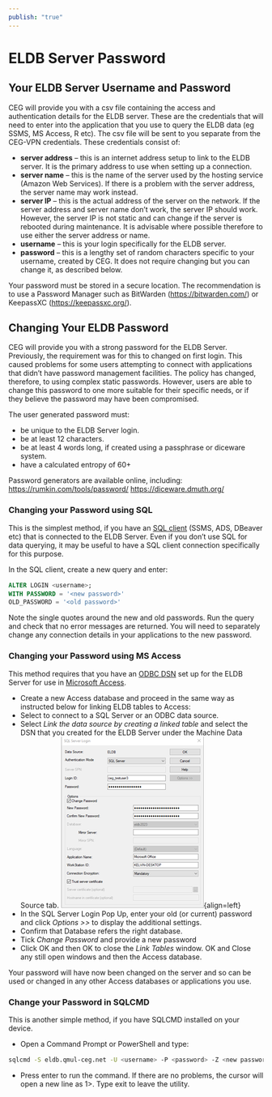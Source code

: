 ```yaml
---
publish: "true"
---
```

# ELDB Server Password
## Your ELDB Server Username and Password
CEG will provide you with a csv file containing the access and authentication details for the ELDB server. These are the credentials that will need to enter into the application that you use to query the ELDB data (eg SSMS, MS Access, R etc). The csv file will be sent to you separate from the CEG-VPN credentials. These credentials consist of:

- **server address** – this is an internet address setup to link to the ELDB server. It is the primary address to use when setting up a connection.
- **server name** – this is the name of the server used by the hosting service (Amazon Web Services). If there is a problem with the server address, the server name may work instead.
- **server IP** – this is the actual address of the server on the network. If the server address and server name don’t work, the server IP should work. However, the server IP is not static and can change if the server is rebooted during maintenance. It is advisable where possible therefore to use either the server address or name.
- **username** – this is your login specifically for the ELDB server.
- **password** – this is a lengthy set of random characters specific to your username, created by CEG. It does not require changing but you can change it, as described below.

Your password must be stored in a secure location. The recommendation is to use a Password Manager such as BitWarden (<https://bitwarden.com/>) or KeepassXC (<https://keepassxc.org/>).

## Changing Your ELDB Password
CEG will provide you with a strong password for the ELDB Server. Previously, the requirement was for this to changed on first login. This caused problems for some users attempting to connect with applications that didn’t have password management facilities. The policy has changed, therefore, to using complex static passwords. However, users are able to change this password to one more suitable for their specific needs, or if they believe the password may have been compromised.

The user generated password must:

- be unique to the ELDB Server login.
- be at least 12 characters.
- be at least 4 words long, if created using a passphrase or diceware system.
- have a calculated entropy of 60+

Password generators are available online, including:
<https://rumkin.com/tools/password/>
<https://diceware.dmuth.org/>

### Changing your Password using SQL
This is the simplest method, if you have an [SQL client](Connect_SQL_Clients.md) (SSMS, ADS, DBeaver etc) that is connected to the ELDB Server. Even if you don’t use SQL for data querying, it may be useful to have a SQL client connection specifically for this purpose.

In the SQL client, create a new query and enter:
```sql
ALTER LOGIN <username>;
WITH PASSWORD = '<new password>'
OLD_PASSWORD = '<old password>'
```
Note the single quotes around the new and old passwords. Run the query and check that no error messages are returned.
You will need to separately change any connection details in your applications to the new password.

### Changing your Password using MS Access
This method requires that you have an [ODBC DSN](Connect_ODBC_DSN.md) set up for the ELDB Server for use in [Microsoft Access](Connect_MS_Access.md).

- Create a new Access database and proceed in the same way as instructed below for linking ELDB tables to Access:
- Select to connect to a SQL Server or an ODBC data source.
- Select *Link the data source by creating a linked table* and select the DSN that you created for the ELDB Server under the Machine Data Source tab.
![MS Access Setup](img/Connecting/MSAccess_DSN.png){align=left}    
- In the SQL Server Login Pop Up, enter your old (or current) password and click _Options >>_ to display the additional settings.
- Confirm that Database refers the right database.
- Tick *Change Password* and provide a new password
- Click OK and then OK to close the *Link Tables* window. OK and Close any still open windows and then the Access database.

Your password will have now been changed on the server and so can be used or changed in any other Access databases or applications you use.

### Change your Password in SQLCMD
This is another simple method, if you have SQLCMD installed on your device.

- Open a Command Prompt or PowerShell and type:
```bash
sqlcmd -S eldb.qmul-ceg.net -U <username> -P <password> -Z <new password>
```
- Press enter to run the command. If there are no problems, the cursor will open a new line as 1>. Type exit to leave the utility.